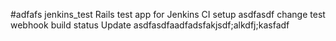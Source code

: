 #adfafs jenkins_test
Rails test app for Jenkins CI setup
asdfasdf
change
test webhook build status
Update
asdfasdfaadfadsfakjsdf;alkdfj;kasfadf
